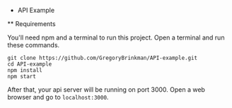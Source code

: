 * API Example

** Requirements

You'll need npm and a terminal to run this project. Open a terminal and run these commands.

```
git clone https://github.com/GregoryBrinkman/API-example.git
cd API-example
npm install
npm start
```

After that, your api server will be running on port 3000. Open a web browser and go to `localhost:3000`.
